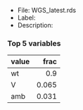 

* File: WGS_latest.rds
* Label: 
* Description: 

### Top 5 variables
| value   |   frac |
|:--------|-------:|
| wt      |  0.9   |
| V       |  0.065 |
| amb     |  0.031 |
        